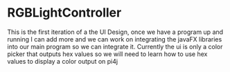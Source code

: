 # RGBLightController
This is the first iteration of a the UI Design, once we have a program up and running I can add more and we can work on integrating the javaFX libraries into our main program so we can integrate it.
Currently the ui is only a color picker that outputs hex values so we will need to learn how to use hex values to display a color output on pi4j
